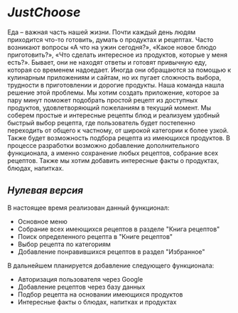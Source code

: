 # *JustChoose*

Еда – важная часть нашей жизни. Почти каждый день людям приходится что-то готовить, думать о продуктах и рецептах. Часто возникают вопросы «А что на ужин сегодня?», «Какое новое блюдо приготовить?», «Что сделать интересное из продуктов, которые у меня есть?». Бывает, они не находят ответы и готовят привычную еду, которая со временем надоедает. Иногда они обращаются за помощью к кулинарным приложениям и сайтам, но их пугает сложность выбора, трудности в приготовлении и дорогие продукты.
Наша команда нашла решение этой проблемы. Мы хотим создать приложение, которое за пару минут поможет подобрать простой рецепт из доступных продуктов, удовлетворяющий пожеланиям в текущий момент. Мы соберем простые и интересные рецепты блюд и реализуем удобный быстрый выбор рецепта, где пользователь будет постепенно переходить от общего к частному, от широкой категории к более узкой. Также будет возможность подбора рецепта из имеющихся продуктов. 
В процессе разработки возможно добавление дополнительного функционала, а именно сохранение любых рецептов, собрание всех рецептов. Также мы хотим добавить интересные факты о продуктах, блюдах, напитках. 

## *Нулевая версия*

В настоящее время реализован данный функционал:

* Основное меню
* Собрание всех имеющихся рецептов в разделе "Книга рецептов"
* Поиск определенного рецепта в "Книге рецептов"
* Выбор рецепта по категориям
* Добавление понравившихся рецептов в раздел "Избранное"

В дальнейшем планируется добавление следующего функционала:

* Авторизация пользователя через Google
* Добавление рецептов через базу данных
* Подбор рецепта на основании имеющихся продуктов
* Интересные факты о блюдах, напитках и продуктах
